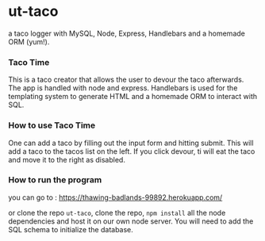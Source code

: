 # ut-taco
a taco logger with MySQL, Node, Express, Handlebars and a homemade ORM (yum!).

### Taco Time
This is a taco creator that allows the user to devour the taco afterwards. The app is handled with node and express. Handlebars is used for the templating system to generate HTML and a homemade ORM to interact with SQL.

### How to use Taco Time
One can add a taco by filling out the input form and hitting submit. This will add a taco to the tacos list on the left. If you click devour, ti will eat the taco and move it to the right as disabled.

### How to run the program
you can go to : https://thawing-badlands-99892.herokuapp.com/

or clone the repo `ut-taco`, clone the repo, `npm install` all the node dependencies and host it on our own node server. You will need to add the SQL schema to initialize the database.
